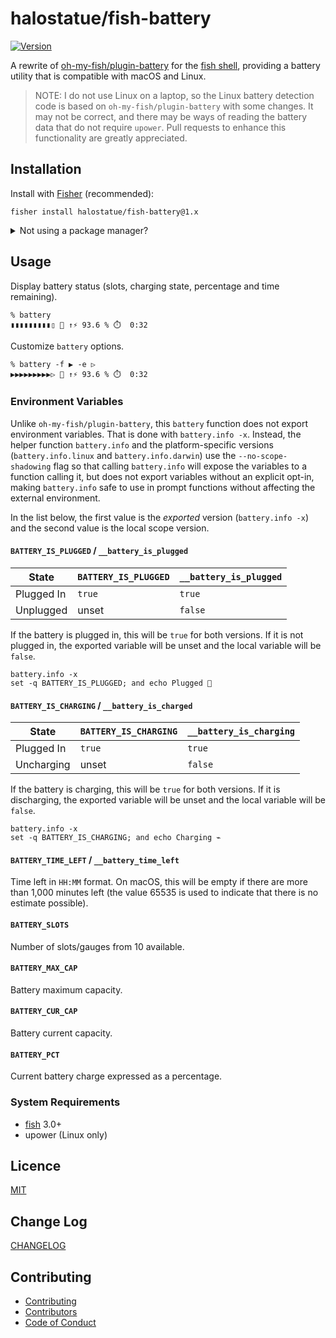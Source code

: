 # halostatue/fish-battery

[![Version][]](https://github.com/halostatue/fish-battery/releases)

A rewrite of [oh-my-fish/plugin-battery][] for the [fish shell][], providing
a battery utility that is compatible with macOS and Linux.

> NOTE: I do not use Linux on a laptop, so the Linux battery detection code is
> based on `oh-my-fish/plugin-battery` with some changes. It may not be correct,
> and there may be ways of reading the battery data that do not require
> `upower`. Pull requests to enhance this functionality are greatly appreciated.

## Installation

Install with [Fisher][] (recommended):

```fish
fisher install halostatue/fish-battery@1.x

```

<details>
<summary>Not using a package manager?</summary>

---

Copy `functions/*.fish` and `completions/*.fish` to your fish configuration
directory preserving the directory structure.

</details>

## Usage

Display battery status (slots, charging state, percentage and time remaining).

```fish
% battery
▮▮▮▮▮▮▮▮▮▯ 🔌 ↑⚡️ 93.6 % ⏱️  0:32
```

Customize `battery` options.

```fish
% battery -f ▶ -e ▷
▶▶▶▶▶▶▶▶▶▷ 🔌 ↑⚡️ 93.6 % ⏱️  0:32
```

### Environment Variables

Unlike `oh-my-fish/plugin-battery`, this `battery` function does not export
environment variables. That is done with `battery.info -x`. Instead, the helper
function `battery.info` and the platform-specific versions (`battery.info.linux`
and `battery.info.darwin`) use the `--no-scope-shadowing` flag so that calling
`battery.info` will expose the variables to a function calling it, but does not
export variables without an explicit opt-in, making `battery.info` safe to use
in prompt functions without affecting the external environment.

In the list below, the first value is the _exported_ version (`battery.info -x`)
and the second value is the local scope version.

#### `BATTERY_IS_PLUGGED` / `__battery_is_plugged`

| State      | `BATTERY_IS_PLUGGED` | `__battery_is_plugged` |
| ---------- | -------------------- | ---------------------- |
| Plugged In | `true`               | `true`                 |
| Unplugged  | unset                | `false`                |

If the battery is plugged in, this will be `true` for both versions. If it is
not plugged in, the exported variable will be unset and the local variable will
be `false`.

```fish
battery.info -x
set -q BATTERY_IS_PLUGGED; and echo Plugged 🔌
```

#### `BATTERY_IS_CHARGING` / `__battery_is_charged`

| State      | `BATTERY_IS_CHARGING` | `__battery_is_charging` |
| ---------- | --------------------- | ----------------------- |
| Plugged In | `true`                | `true`                  |
| Uncharging | unset                 | `false`                 |

If the battery is charging, this will be `true` for both versions. If it is
discharging, the exported variable will be unset and the local variable will be
`false`.

```fish
battery.info -x
set -q BATTERY_IS_CHARGING; and echo Charging ⌁
```

#### `BATTERY_TIME_LEFT` / `__battery_time_left`

Time left in `HH:MM` format. On macOS, this will be empty if there are more than
1,000 minutes left (the value 65535 is used to indicate that there is no
estimate possible).

#### `BATTERY_SLOTS`

Number of slots/gauges from 10 available.

#### `BATTERY_MAX_CAP`

Battery maximum capacity.

#### `BATTERY_CUR_CAP`

Battery current capacity.

#### `BATTERY_PCT`

Current battery charge expressed as a percentage.

### System Requirements

- [fish][] 3.0+
- upower (Linux only)

## Licence

[MIT](./LICENCE.md)

## Change Log

[CHANGELOG](./CHANGELOG.md)

## Contributing

- [Contributing](./CONTRIBUTING.md)
- [Contributors](./CONTRIBUTORS.md)
- [Code of Conduct](./CODE_OF_CONDUCT.md)

[fish shell]: https://fishshell.com 'friendly interactive shell'
[version]: https://img.shields.io/github/tag/halostatue/fish-battery.svg?label=Version
[fisher]: https://github.com/jorgebucaran/fisher
[fish]: https://github.com/fish-shell/fish-shell
[oh-my-fish/plugin-battery]: https://github.com/oh-my-fish/plugin-battery
